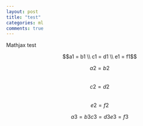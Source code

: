 ```yaml
---
layout: post
title: "test"
categories: ml
comments: true
---
```


Mathjax test

$$a1 = b1 \\
c1 = d1 \\
e1 = f1$$

$$a2 = b2$$  
$$c2 = d2$$  
$$e2 = f2$$

$$a3 = b3
c3 = d3
e3 = f3$$  

